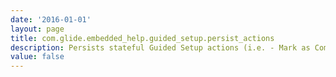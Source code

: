 ```yaml
---
date: '2016-01-01'
layout: page
title: com.glide.embedded_help.guided_setup.persist_actions
description: Persists stateful Guided Setup actions (i.e. - Mark as Complete) on all pages. The default behavior is to only show actions on the initial Guided Setup page. 
value: false
---
```

